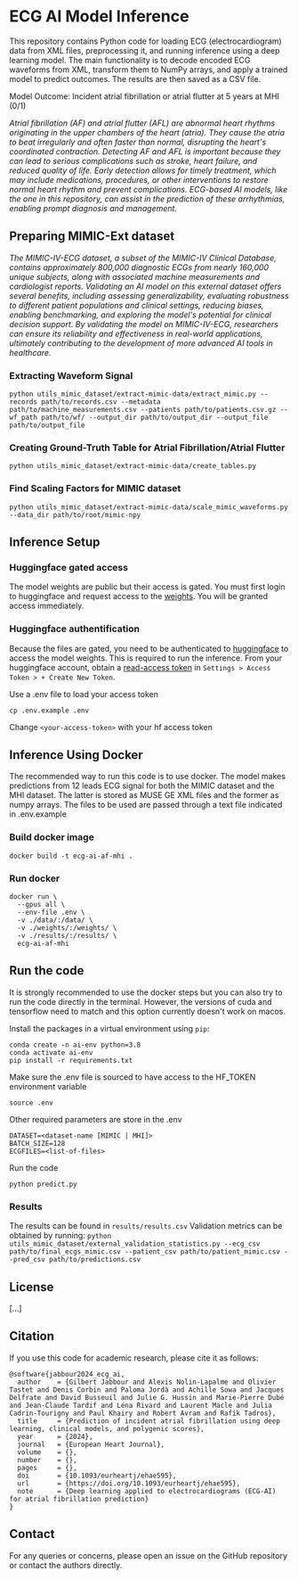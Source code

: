 # ECG AI Model Inference

This repository contains Python code for loading ECG (electrocardiogram) data from XML files, preprocessing it, and running inference using a deep learning model. The main functionality is to decode encoded ECG waveforms from XML, transform them to NumPy arrays, and apply a trained model to predict outcomes. The results are then saved as a CSV file. 

Model Outcome: Incident atrial fibrillation or atrial flutter at 5 years at MHI (0/1)

*Atrial fibrillation (AF) and atrial flutter (AFL) are abnormal heart rhythms originating in the upper chambers of the heart (atria). They cause the atria to beat irregularly and often faster than normal, disrupting the heart's coordinated contraction. Detecting AF and AFL is important because they can lead to serious complications such as stroke, heart failure, and reduced quality of life. Early detection allows for timely treatment, which may include medications, procedures, or other interventions to restore normal heart rhythm and prevent complications. ECG-based AI models, like the one in this repository, can assist in the prediction of these arrhythmias, enabling prompt diagnosis and management.*

## Preparing MIMIC-Ext dataset

*The MIMIC-IV-ECG dataset, a subset of the MIMIC-IV Clinical Database, contains approximately 800,000 diagnostic ECGs from nearly 160,000 unique subjects, along with associated machine measurements and cardiologist reports. Validating an AI model on this external dataset offers several benefits, including assessing generalizability, evaluating robustness to different patient populations and clinical settings, reducing biases, enabling benchmarking, and exploring the model's potential for clinical decision support. By validating the model on MIMIC-IV-ECG, researchers can ensure its reliability and effectiveness in real-world applications, ultimately contributing to the development of more advanced AI tools in healthcare.*

### Extracting Waveform Signal

``` python utils_mimic_dataset/extract-mimic-data/extract_mimic.py --records path/to/records.csv --metadata path/to/machine_measurements.csv --patients path/to/patients.csv.gz --wf_path path/to/wf/ --output_dir path/to/output_dir --output_file path/to/output_file ```

### Creating Ground-Truth Table for Atrial Fibrillation/Atrial Flutter

``` python utils_mimic_dataset/extract-mimic-data/create_tables.py ```

### Find Scaling Factors for MIMIC dataset 

``` python utils_mimic_dataset/extract-mimic-data/scale_mimic_waveforms.py --data_dir path/to/root/mimic-npy ```

## Inference Setup

### Huggingface gated access
The model weights are public but their access is gated. You must first login to huggingface and request access to the [weights](https://huggingface.co/heartwise/ecgAI_AF_MHI). 
You will be granted access immediately. 

### Huggingface authentification 
Because the files are gated, you need to be authenticated to [huggingface](https://huggingface.co/) to access the model weights. This is required to run the inference. 
From your huggingface account, obtain a [read-access token](https://huggingface.co/docs/hub/en/security-tokens) in `Settings > Access Token > + Create New Token`. 

Use a .env file to load your access token
```
cp .env.example .env
```
Change `<your-access-token>` with your hf access token

## Inference Using Docker

The recommended way to run this code is to use docker. The model makes predictions from 12 leads ECG signal for both the MIMIC dataset 
and the MHI dataset. The latter is stored as MUSE GE XML files and the former as numpy arrays. The files to be used are passed through
a text file indicated in .env.example

### Build docker image 
```
docker build -t ecg-ai-af-mhi .
```

### Run docker
```
docker run \
  --gpus all \
  --env-file .env \
  -v ./data/:/data/ \
  -v ./weights/:/weights/ \
  -v ./results/:/results/ \
  ecg-ai-af-mhi
```

## Run the code 

It is strongly recommended to use the docker steps but you can also try to run the code directly in the terminal. 
However, the versions of cuda and tensorflow need to match and this option currently doesn't work on macos. 

Install the packages in a virtual environment using `pip`:

```shell
conda create -n ai-env python=3.8
conda activate ai-env
pip install -r requirements.txt
```

Make sure the .env file is sourced to have access to the HF_TOKEN environment variable 
```
source .env
```

Other required parameters are store in the .env
```
DATASET=<dataset-name [MIMIC | MHI]>
BATCH_SIZE=128
ECGFILES=<list-of-files>
```

Run the code
```
python predict.py
```

### Results 

The results can be found in `results/results.csv`
Validation metrics can be obtained by running: ``` python utils_mimic_dataset/external_validation_statistics.py --ecg_csv path/to/final_ecgs_mimic.csv --patient_csv path/to/patient_mimic.csv --pred_csv path/to/predictions.csv ```
 

## License
[...]

## Citation
If you use this code for academic research, please cite it as follows:

```
@software{jabbour2024_ecg_ai,
  author    = {Gilbert Jabbour and Alexis Nolin-Lapalme and Olivier Tastet and Denis Corbin and Paloma Jordà and Achille Sowa and Jacques Delfrate and David Busseuil and Julie G. Hussin and Marie-Pierre Dubé and Jean-Claude Tardif and Léna Rivard and Laurent Macle and Julia Cadrin-Tourigny and Paul Khairy and Robert Avram and Rafik Tadros},
  title     = {Prediction of incident atrial fibrillation using deep learning, clinical models, and polygenic scores},
  year      = {2024},
  journal   = {European Heart Journal},
  volume    = {},
  number    = {},
  pages     = {},
  doi       = {10.1093/eurheartj/ehae595},
  url       = {https://doi.org/10.1093/eurheartj/ehae595},
  note      = {Deep learning applied to electrocardiograms (ECG-AI) for atrial fibrillation prediction}
}
```


## Contact
For any queries or concerns, please open an issue on the GitHub repository or contact the authors directly.
